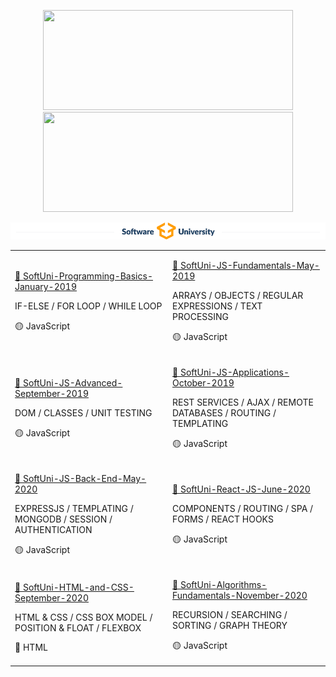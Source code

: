 <p align="center">
   <img src="https://github-readme-stats.vercel.app/api/top-langs/?username=BoykoPetevBoev&layout=compact" width="400px" height="160px">
   <img src="https://github-readme-stats.vercel.app/api?username=BoykoPetevBoev&count_private=true&show_icons=true" width="400px" height="160px">
</p>

<div align="center">

<img src="https://github.com/BoykoPetevBoev/BoykoPetevBoev/blob/main/Images/SoftUni-logo.png">

<!-- <a align="left" width="49%"  href="https://github.com/BoykoPetevBoev/SoftUni-Programming-Basics-January-2019" >
<img src="https://github.com/BoykoPetevBoev/BoykoPetevBoev/blob/main/Images/SoftUni-1.png" 
   alt="ReadMe Card"  width="49%"
</a>

<a align="right" width="49%" href="https://github.com/BoykoPetevBoev/SoftUni-JS-Fundamentals-May-2019">
   <img src="https://github.com/BoykoPetevBoev/BoykoPetevBoev/blob/main/Images/SoftUni-2.png" 
      alt="ReadMe Card" width="49%"
   >
</a>

<a align="left" width="49%" href="https://github.com/BoykoPetevBoev/SoftUni-JS-Advanced-September-2019">
   <img src="https://github.com/BoykoPetevBoev/BoykoPetevBoev/blob/main/Images/SoftUni-3.png" 
      alt="ReadMe Card" width="49%"
   >
</a> -->

<!-- <a align="right" width="49%" href="https://github.com/BoykoPetevBoev/SoftUni-JS-Applications-October-2019">
   <img src="https://github.com/BoykoPetevBoev/BoykoPetevBoev/blob/main/Images/SoftUni-4.png" 
      alt="ReadMe Card" width="49%"
   >
</a> -->

<!-- <a align="left" width="49%" href="https://github.com/BoykoPetevBoev/SoftUni-JS-Back-End-May-2020">
   <img src="https://github.com/BoykoPetevBoev/BoykoPetevBoev/blob/main/Images/SoftUni-5.png" 
      alt="ReadMe Card" width="49%"
   >
</a> -->

<!-- <a align="right" width="49%" href="https://github.com/BoykoPetevBoev/SoftUni-React-JS-June-2020">
   <img src="https://github.com/BoykoPetevBoev/BoykoPetevBoev/blob/main/Images/SoftUni-6.png" 
      alt="ReadMe Card" width="49%"
   >
</a> -->

<!-- <a align="left" width="49%" href="https://github.com/BoykoPetevBoev/SoftUni-HTML-and-CSS-September-2020">
   <img src="https://github.com/BoykoPetevBoev/BoykoPetevBoev/blob/main/Images/SoftUni-7.png" 
      alt="ReadMe Card" width="49%"
   >
</a> -->

<!-- <a align="right" width="49%" href="https://github.com/BoykoPetevBoev/SoftUni-Algorithms-Fundamentals-November-2020">
   <img src="https://github.com/BoykoPetevBoev/BoykoPetevBoev/blob/main/Images/SoftUni-8.png" 
      alt="ReadMe Card" width="49%"
   >
</a> -->

</div>

<table width="100%">
   <tr>
      <td width="50%">
         <p>
            <a href="https://github.com/BoykoPetevBoev/SoftUni-Programming-Basics-January-2019"> 📄  SoftUni-Programming-Basics-January-2019 </a></p> 
         <p>IF-ELSE / FOR LOOP / WHILE LOOP</p><p>🟡  JavaScript </p>
      </td>
      <td width="50%">
         <p>
            <a href="https://github.com/BoykoPetevBoev/SoftUni-JS-Fundamentals-May-2019"> 📄  SoftUni-JS-Fundamentals-May-2019 </a></p> 
         <p>ARRAYS / OBJECTS / REGULAR EXPRESSIONS / TEXT PROCESSING</p><p>🟡 JavaScript </p>
      </td>
   </tr>
   <tr>
      <td>
         <p><a href="https://github.com/BoykoPetevBoev/SoftUni-JS-Advanced-September-2019"> 📄  SoftUni-JS-Advanced-September-2019 </a></p> 
         <p>DOM / CLASSES / UNIT TESTING</p><p>🟡 JavaScript </p></td>
      <td>
         <p><a href="https://github.com/BoykoPetevBoev/SoftUni-JS-Applications-October-2019"> 📄  SoftUni-JS-Applications-October-2019 </a></p> 
         <p>REST SERVICES / AJAX / REMOTE DATABASES / ROUTING / TEMPLATING</p><p>🟡 JavaScript </p>
      </td>
   </tr>
    <tr>
      <td>
         <p><a href="https://github.com/BoykoPetevBoev/SoftUni-JS-Back-End-May-2020"> 📄 SoftUni-JS-Back-End-May-2020</a></p> 
         <p></p>EXPRESSJS / TEMPLATING / MONGODB / SESSION / AUTHENTICATION<p>🟡 JavaScript </p></td>
      <td>
         <p><a href="https://github.com/BoykoPetevBoev/SoftUni-React-JS-June-2020"> 📄 SoftUni-React-JS-June-2020</a></p> 
         <p>COMPONENTS / ROUTING / SPA / FORMS / REACT HOOKS</p><p>🟡 JavaScript </p>
      </td>
   </tr>
   </tr>
    <tr>
      <td>
         <p><a href="https://github.com/BoykoPetevBoev/SoftUni-HTML-and-CSS-September-2020"> 📄 SoftUni-HTML-and-CSS-September-2020</a></p> 
         <p>HTML & CSS / CSS BOX MODEL / POSITION & FLOAT / FLEXBOX</p><p>🔴 HTML </p></td>
      <td>
         <p><a href="https://github.com/BoykoPetevBoev/SoftUni-Algorithms-Fundamentals-November-2020"> 📄 SoftUni-Algorithms-Fundamentals-November-2020</a></p> 
         <p>RECURSION / SEARCHING / SORTING / GRAPH THEORY</p><p>🟡 JavaScript </p>
      </td>
   </tr>
    
</table>


<!-- <table>
   <tr>
      <td width="50%">
         <p>
            <a href="https://github.com/BoykoPetevBoevSoftUni-Programming-Basics-January-2019"> 📄  SoftUni-Programming-Basics-January-2019 </a></p> 
         <p>IF-ELSE / FOR LOOP / WHILE LOOP</p><p>🟡  JavaScript </p>
      </td>
      <td width="50%">
         <p>
            <a href="https://github.com/BoykoPetevBoev/SoftUni-JS-Fundamentals-May-2019"> 📄  SoftUni-JS-Fundamentals-May-2019 </a></p> 
         <p>ARRAYS / OBJECTS / REGULAR EXPRESSIONS / TEXT PROCESSING</p><p>🟡 JavaScript </p>
      </td>
   </tr>
   <tr>
      <td>
         <p><a href="https://github.com/BoykoPetevBoev/SoftUni-JS-Advanced-September-2019"> 📄  SoftUni-JS-Advanced-September-2019 </a></p> 
         <p>DOM / CLASSES / UNIT TESTING</p><p>🟡 JavaScript </p></td>
      <td>
         <p><a href="https://github.com/BoykoPetevBoev/SoftUni-JS-Applications-October-2019"> 📄  SoftUni-JS-Applications-October-2019 </a></p> 
         <p>REST SERVICES / AJAX / REMOTE DATABASES / ROUTING / TEMPLATING</p><p>🟡 JavaScript </p>
      </td>
   </tr>
</table> -->




   
